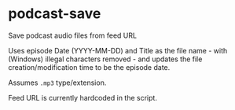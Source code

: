 # podcast-save
Save podcast audio files from feed URL

Uses episode Date (YYYY-MM-DD) and Title as the file name - with (Windows) illegal characters removed - and updates the file creation/modification time to be the episode date.

Assumes `.mp3` type/extension.

Feed URL is currently hardcoded in the script.
